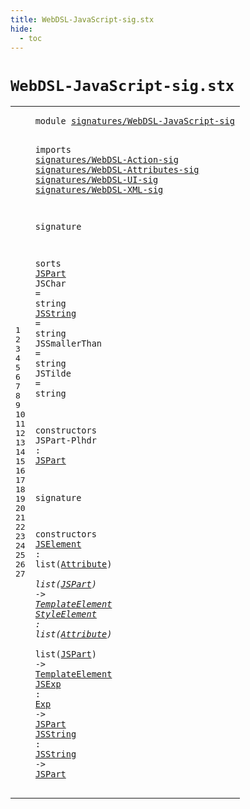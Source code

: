 ```yaml
---
title: WebDSL-JavaScript-sig.stx
hide:
  - toc
---
```


# `WebDSL-JavaScript-sig.stx`



[pdmosses/webdsl-statix/webdslstatix/src-gen/statix/signatures/WebDSL-JavaScript-sig.stx]: https://github.com/pdmosses/webdsl-statix/blob/master/webdslstatix/src-gen/statix/signatures/WebDSL-JavaScript-sig.stx "The source file on GitHub"

<div class="stx"><table class="highlighttable"><tbody><tr><td class="linenos"><div class="linenodiv"><pre><span></span>1
2
3
4
5
6
7
8
9
10
11
12
13
14
15
16
17
18
19
20
21
22
23
24
25
26
27
</pre></div></td>
<td class="code"><pre><code><span class="keyword">module</span> <a href="../webdsl-statix-sig.stx/#signatures/WebDSL-JavaScript-sig_451_483" id="signatures/WebDSL-JavaScript-sig_7_39" title="Referenced at ../webdsl-statix-sig.stx line 16"><span class="token sort_Id">signatures/WebDSL-JavaScript-sig</span></a>

<span class="keyword">imports</span>
  <a href="../WebDSL-Action-sig.stx/#signatures/WebDSL-Action-sig_7_35" id="signatures/WebDSL-Action-sig_51_79" title="Defined at ../WebDSL-Action-sig.stx line 1"><span class="token sort_Id">signatures/WebDSL-Action-sig</span></a>
  <a href="../WebDSL-Attributes-sig.stx/#signatures/WebDSL-Attributes-sig_7_39" id="signatures/WebDSL-Attributes-sig_82_114" title="Defined at ../WebDSL-Attributes-sig.stx line 1"><span class="token sort_Id">signatures/WebDSL-Attributes-sig</span></a>
  <a href="../WebDSL-UI-sig.stx/#signatures/WebDSL-UI-sig_7_31" id="signatures/WebDSL-UI-sig_117_141" title="Defined at ../WebDSL-UI-sig.stx line 1"><span class="token sort_Id">signatures/WebDSL-UI-sig</span></a>
  <a href="../WebDSL-XML-sig.stx/#signatures/WebDSL-XML-sig_7_32" id="signatures/WebDSL-XML-sig_144_169" title="Defined at ../WebDSL-XML-sig.stx line 1"><span class="token sort_Id">signatures/WebDSL-XML-sig</span></a>

<span class="keyword">signature</span>

  <span class="keyword">sorts</span>
    <span class="cons_SortDecl"><a href="#JSPart_326_332" id="JSPart_194_200" title="Referenced at line 19, 24, 25, 26, 27; ../../../../trans/static-semantics/webdsl-ui.stx line 174"><span class="token sort_Id">JSPart</span></a></span>
    <span class="cons_SortAlias"><span id="JSChar_205_211" title="Not referenced locally, nor via imports"><span class="token sort_Id">JSChar</span></span> <span class="operator">=</span> <span class="cons_StringSort">string</span></span>
    <span class="cons_SortAlias"><a href="#JSString_536_544" id="JSString_225_233" title="Referenced at line 27"><span class="token sort_Id">JSString</span></a> <span class="operator">=</span> <span class="cons_StringSort">string</span></span>
    <span class="cons_SortAlias"><span id="JSSmallerThan_247_260" title="Not referenced locally, nor via imports"><span class="token sort_Id">JSSmallerThan</span></span> <span class="operator">=</span> <span class="cons_StringSort">string</span></span>
    <span class="cons_SortAlias"><span id="JSTilde_274_281" title="Not referenced locally, nor via imports"><span class="token sort_Id">JSTilde</span></span> <span class="operator">=</span> <span class="cons_StringSort">string</span></span>

  <span class="keyword">constructors</span>
    <span class="cons_OpDecl"><span id="JSPart-Plhdr_311_323" title="Not referenced locally, nor via imports"><span class="token sort_Id">JSPart-Plhdr</span></span> <span class="operator">:</span> <span class="cons_SimpleSort"><a href="#JSPart_194_200" id="JSPart_326_332" title="Defined at line 12"><span class="token sort_Id">JSPart</span></a></span></span>

<span class="keyword">signature</span>

  <span class="keyword">constructors</span>
    <span class="cons_OpDecl"><a href="../../../../trans/static-semantics/webdsl-ui.stx/#JSElement_8302_8311" id="JSElement_364_373" title="Referenced at ../../../../trans/static-semantics/webdsl-ui.stx line 165"><span class="token sort_Id">JSElement</span></a> <span class="operator">:</span> <span class="keyword">list</span><span class="operator">(</span><span class="cons_SimpleSort"><a href="../WebDSL-Attributes-sig.stx/#Attribute_292_301" id="Attribute_381_390" title="Defined at ../WebDSL-Attributes-sig.stx line 16"><span class="token sort_Id">Attribute</span></a></span><span class="operator">)</span> <span class="operator">*</span> <span class="keyword">list</span><span class="operator">(</span><span class="cons_SimpleSort"><a href="#JSPart_194_200" id="JSPart_399_405" title="Defined at line 12"><span class="token sort_Id">JSPart</span></a></span><span class="operator">)</span> <span class="operator">-&gt;</span> <span class="cons_SimpleSort"><a href="../WebDSL-UI-sig.stx/#TemplateElement_256_271" id="TemplateElement_410_425" title="Defined at ../WebDSL-UI-sig.stx line 15"><span class="token sort_Id">TemplateElement</span></a></span></span>
    <span class="cons_OpDecl"><a href="../../../../trans/static-semantics/webdsl-ui.stx/#StyleElement_8429_8441" id="StyleElement_430_442" title="Referenced at ../../../../trans/static-semantics/webdsl-ui.stx line 169"><span class="token sort_Id">StyleElement</span></a> <span class="operator">:</span> <span class="keyword">list</span><span class="operator">(</span><span class="cons_SimpleSort"><a href="../WebDSL-Attributes-sig.stx/#Attribute_292_301" id="Attribute_450_459" title="Defined at ../WebDSL-Attributes-sig.stx line 16"><span class="token sort_Id">Attribute</span></a></span><span class="operator">)</span> <span class="operator">*</span> <span class="keyword">list</span><span class="operator">(</span><span class="cons_SimpleSort"><a href="#JSPart_194_200" id="JSPart_468_474" title="Defined at line 12"><span class="token sort_Id">JSPart</span></a></span><span class="operator">)</span> <span class="operator">-&gt;</span> <span class="cons_SimpleSort"><a href="../WebDSL-UI-sig.stx/#TemplateElement_256_271" id="TemplateElement_479_494" title="Defined at ../WebDSL-UI-sig.stx line 15"><span class="token sort_Id">TemplateElement</span></a></span></span>
    <span class="cons_OpDecl"><a href="../../../../trans/static-semantics/webdsl-ui.stx/#JSExp_8668_8673" id="JSExp_499_504" title="Referenced at ../../../../trans/static-semantics/webdsl-ui.stx line 176"><span class="token sort_Id">JSExp</span></a> <span class="operator">:</span> <span class="cons_SimpleSort"><a href="../WebDSL-Action-sig.stx/#Exp_404_407" id="Exp_507_510" title="Defined at ../WebDSL-Action-sig.stx line 25"><span class="token sort_Id">Exp</span></a></span> <span class="operator">-&gt;</span> <span class="cons_SimpleSort"><a href="#JSPart_194_200" id="JSPart_514_520" title="Defined at line 12"><span class="token sort_Id">JSPart</span></a></span></span>
    <span class="cons_OpDecl"><a href="../../../../trans/static-semantics/webdsl-ui.stx/#JSString_8634_8642" id="JSString_525_533" title="Referenced at ../../../../trans/static-semantics/webdsl-ui.stx line 175"><span class="token sort_Id">JSString</span></a> <span class="operator">:</span> <span class="cons_SimpleSort"><a href="#JSString_225_233" id="JSString_536_544" title="Defined at line 14"><span class="token sort_Id">JSString</span></a></span> <span class="operator">-&gt;</span> <span class="cons_SimpleSort"><a href="#JSPart_194_200" id="JSPart_548_554" title="Defined at line 12"><span class="token sort_Id">JSPart</span></a></span></span>
</code></pre></td></tr></tbody></table></div>